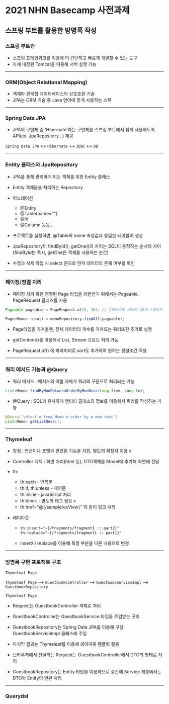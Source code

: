 # 2021 NHN Basecamp 사전과제

## 스프링 부트를 활용한 방명록 작성



### 스프링 부트란

- 스프링 프레임워크를 이용해 더 간단하고 빠르게 개발할 수 있는 도구
- 자체 내장된 Tomcat을 이용해 서버 실행 가능



---



### ORM(Object Relational Mapping)

- 객체와 관계형 데이터베이스의 상호호환 기술
- JPA는 ORM 기술 중 Java 언어에 맞게 사용하는 스펙



---



### Spring Data JPA

- JPA의 구현체 중 'Hibernate'라는 구현체를 스프링 부트에서 쉽게 사용하도록 API(ex. JpaRepository...) 제공



```Spring Data JPA```       <->      ```Hibernate```       <->       ```JDBC```         <->         ```DB``` 



---



### Entity 클래스와 JpaRepository

- JPA를 통해 관리하게 되는 객체를 위한 Entity 클래스
- Entity 객체들을 처리하는 Repository
- 어노테이션
  - @Entity
  - @Table(name="")
  - @Id
  - @Column 등등...

- 프로젝트를 실행하면, @Table의 name 속성값과 동일한 테이블이 생성

- JpaRepository의 findById(), getOne()의 차이는 SQL이 동작하는 순서의 차이(findById는 즉시, getOne은 객체를 사용하는 순간)
- 수정과 삭제 작업 시 select 문으로 먼저 데이터의 존재 여부를 확인



---



### 페이징/정렬 처리

- 페이징 처리 혹은 정렬된 Page<T> 타입을 리턴받기 위해서는 Pageable, PageRequest 클래스를 사용

```java
Pageable pageable = PageRequest.of(0, 10); // 1페이지의 데이터 10개 (페이지 번호는 0부터 시작)

Page<Memo> result = memoRepository.findAll(pageable);
```



- Page타입을 가져올땐, 전체 데이터의 개수를 가져오는 쿼리또한 추가로 실행

- getContent()를 이용해서 List<T>, Stream<T> 으로도 처리 가능
- PageRequest.of() 에 파라미터로 sort도 추가하여 원하는 정렬조건 적용



---



### 쿼리 메서드 기능과 @Query

- 쿼리 메서드 : 메서드의 이름 자체가 쿼리의 구문으로 처리되는 기능

```java
List<Memo> findByMnoBetweenOrderByMnoDesc(Long from, Long to);
```



- @Query : SQL과 유사하게 엔티티 클래스의 정보를 이용해서 쿼리를 작성하는 기능

```java
@Query("select m from Memo m order by m.mno desc")
List<Memo> getListDesc();
```



---



### Thymeleaf

- 장점 : 연산이나 포맷과 관련된 기능을 지원, 별도의 확장자 이용 x

- Controller 객체 : 화면 처리(html 등), DTO객체를 Model에 추가해 화면에 전달

- th:

  - th:each - 반복문
  - th:if, th:unless - 제어문
  - th:inline - javaScript 처리
  - th:block - 별도의 태그 필요 x
  - th:href="@{/sample/exView}" 와 같이 링크 처리

- 레이아웃

  - ```html
    th:insert="~{/fragments/fragment1 :: part2}"
    th:replace="~{/fragments/fragment1 :: part1}"
    ```

  - insert나 replace를 이용해 특정 부분을 다른 내용으로 변경

  

---



### 방명록 구현 프로젝트 구조



```Thymeleaf Page```		

```Thymeleaf Page```		-->		```GuestbookController```		-->		```GuestbookServiceImpl```		-->		```GuestbookRepository```	

```Thymeleaf Page```



- Request는 GuestbookController 객체로 처리
- GuestbookController는 GuestbookService 타입을 주입받는 구조
- GuestbookRepository는 Spring Data JPA를 이용해 구성, GuestbookServiceImpl 클래스에 주입
- 마지막 결과는 Thymeleaf를 이용해 레이아웃 템플릿 활용



- 브라우저에서 전달되는 Request는 GuestbookController에서 DTO의 형태로 처리
- GuestbookRepository는 Entity 타입을 이용하므로 중간에 Service 계층에서는 DTO와 Entity의 변환 처리



---



### Querydsl

